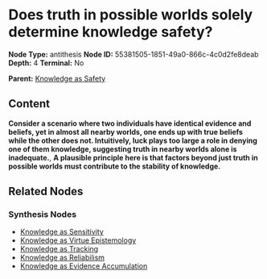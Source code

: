 # Does truth in possible worlds solely determine knowledge safety?

**Node Type:** antithesis
**Node ID:** 55381505-1851-49a0-866c-4c0d2fe8deab
**Depth:** 4
**Terminal:** No

**Parent:** [Knowledge as Safety](knowledge-as-safety-synthesis-eac10b77-8222-47cb-b858-f0154768f387.md)

## Content

**Consider a scenario where two individuals have identical evidence and beliefs, yet in almost all nearby worlds, one ends up with true beliefs while the other does not. Intuitively, luck plays too large a role in denying one of them knowledge, suggesting truth in nearby worlds alone is inadequate.**, **A plausible principle here is that factors beyond just truth in possible worlds must contribute to the stability of knowledge.**

## Related Nodes

### Synthesis Nodes

- [Knowledge as Sensitivity](knowledge-as-sensitivity-synthesis-fee84516-2801-4a47-b4f3-7c6fc700e1db.md)
- [Knowledge as Virtue Epistemology](knowledge-as-virtue-epistemology-synthesis-2d995bf2-49f9-409b-b0bf-8f310baf4629.md)
- [Knowledge as Tracking](knowledge-as-tracking-synthesis-4d17c8f7-8f37-48b7-8512-3a88810696f9.md)
- [Knowledge as Reliabilism](knowledge-as-reliabilism-synthesis-75f496ce-6ba0-438e-adfe-2a200f9c17d4.md)
- [Knowledge as Evidence Accumulation](knowledge-as-evidence-accumulation-synthesis-256d2a69-e2c6-4e9a-8ef7-1cb45c155945.md)
